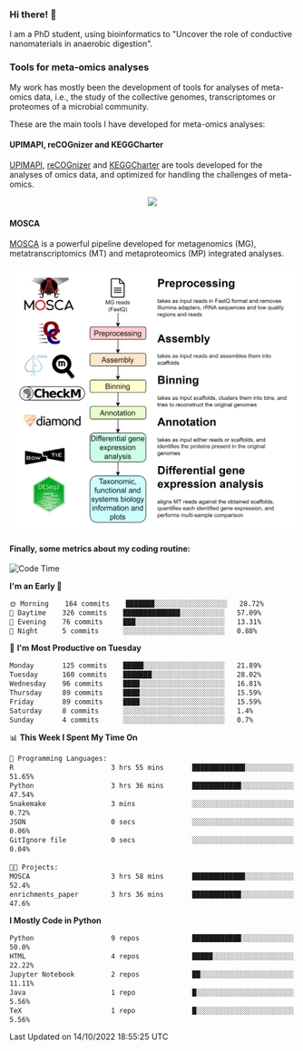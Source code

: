 ### Hi there! 👋

I am a PhD student, using bioinformatics to "Uncover the role of conductive nanomaterials in anaerobic digestion".

### Tools for meta-omics analyses

My work has mostly been the development of tools for analyses of meta-omics data, i.e., the study of the collective genomes, transcriptomes or proteomes of a microbial community.

These are the main tools I have developed for meta-omics analyses:

#### UPIMAPI, reCOGnizer and KEGGCharter

[UPIMAPI](https://github.com/iquasere/UPIMAPI), [reCOGnizer](https://github.com/iquasere/reCOGnizer) and [KEGGCharter](https://github.com/iquasere/KEGGCharter) are tools developed for the analyses of omics data, and optimized for handling the challenges of meta-omics.

<p align="center">
    <img src="assets/annotation_paper.png">
</p>

#### MOSCA

[MOSCA](https://github.com/iquasere/MOSCA) is a powerful pipeline developed for metagenomics (MG), metatranscriptomics (MT) and metaproteomics (MP) integrated analyses.

<p align="center">
    <img src="assets/mosca_workflow.png" align="center" width="700">
</p>


#### Finally, some metrics about my coding routine:

<!--START_SECTION:waka-->
![Code Time](http://img.shields.io/badge/Code%20Time-369%20hrs%2027%20mins-blue)

**I'm an Early 🐤** 

```text
🌞 Morning    164 commits    ███████░░░░░░░░░░░░░░░░░░   28.72% 
🌆 Daytime    326 commits    ██████████████░░░░░░░░░░░   57.09% 
🌃 Evening    76 commits     ███░░░░░░░░░░░░░░░░░░░░░░   13.31% 
🌙 Night      5 commits      ░░░░░░░░░░░░░░░░░░░░░░░░░   0.88%

```
📅 **I'm Most Productive on Tuesday** 

```text
Monday       125 commits    █████░░░░░░░░░░░░░░░░░░░░   21.89% 
Tuesday      160 commits    ███████░░░░░░░░░░░░░░░░░░   28.02% 
Wednesday    96 commits     ████░░░░░░░░░░░░░░░░░░░░░   16.81% 
Thursday     89 commits     ████░░░░░░░░░░░░░░░░░░░░░   15.59% 
Friday       89 commits     ████░░░░░░░░░░░░░░░░░░░░░   15.59% 
Saturday     8 commits      ░░░░░░░░░░░░░░░░░░░░░░░░░   1.4% 
Sunday       4 commits      ░░░░░░░░░░░░░░░░░░░░░░░░░   0.7%

```


📊 **This Week I Spent My Time On** 

```text
💬 Programming Languages: 
R                        3 hrs 55 mins       █████████████░░░░░░░░░░░░   51.65% 
Python                   3 hrs 36 mins       ████████████░░░░░░░░░░░░░   47.54% 
Snakemake                3 mins              ░░░░░░░░░░░░░░░░░░░░░░░░░   0.72% 
JSON                     0 secs              ░░░░░░░░░░░░░░░░░░░░░░░░░   0.06% 
GitIgnore file           0 secs              ░░░░░░░░░░░░░░░░░░░░░░░░░   0.04%

🐱‍💻 Projects: 
MOSCA                    3 hrs 58 mins       █████████████░░░░░░░░░░░░   52.4% 
enrichments_paper        3 hrs 36 mins       ████████████░░░░░░░░░░░░░   47.6%

```

**I Mostly Code in Python** 

```text
Python                   9 repos             ████████████░░░░░░░░░░░░░   50.0% 
HTML                     4 repos             █████░░░░░░░░░░░░░░░░░░░░   22.22% 
Jupyter Notebook         2 repos             ██░░░░░░░░░░░░░░░░░░░░░░░   11.11% 
Java                     1 repo              █░░░░░░░░░░░░░░░░░░░░░░░░   5.56% 
TeX                      1 repo              █░░░░░░░░░░░░░░░░░░░░░░░░   5.56%

```



 Last Updated on 14/10/2022 18:55:25 UTC
<!--END_SECTION:waka-->
